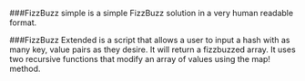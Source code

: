 
###FizzBuzz simple is a simple FizzBuzz solution in a very human readable format.

###FizzBuzz Extended is a script that allows a user to input a hash with as many key, value pairs as they desire. It will return a fizzbuzzed array. It uses two recursive functions that modify an array of values using the map! method.


